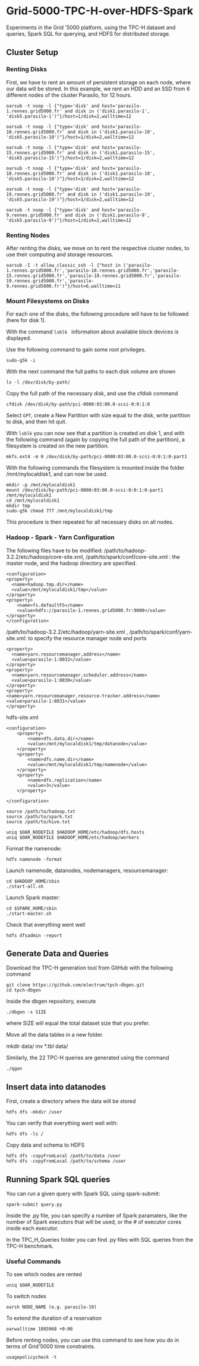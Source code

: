 # Grid-5000-TPC-H-over-HDFS-Spark
Experiments in the Grid '5000 platform, using the TPC-H dataset and queries, Spark SQL for querying, and HDFS for distributed storage.

## Cluster Setup

### Renting Disks

First, we have to rent an amount of persistent storage on each node, where our data will be stored.
In this example, we rent an HDD and an SSD from 6 different nodes of the cluster Parasilo, for 12 hours.
```
oarsub -t noop -l {"type='disk' and host='parasilo-1.rennes.grid5000.fr' and disk in ('disk1.parasilo-1', 'disk5.parasilo-1')"}/host=1/disk=2,walltime=12

oarsub -t noop -l {"type='disk' and host='parasilo-10.rennes.grid5000.fr' and disk in ('disk1.parasilo-10', 'disk5.parasilo-10')"}/host=1/disk=2,walltime=12

oarsub -t noop -l {"type='disk' and host='parasilo-15.rennes.grid5000.fr' and disk in ('disk1.parasilo-15', 'disk5.parasilo-15')"}/host=1/disk=2,walltime=12

oarsub -t noop -l {"type='disk' and host='parasilo-18.rennes.grid5000.fr' and disk in ('disk1.parasilo-18', 'disk5.parasilo-18')"}/host=1/disk=2,walltime=12

oarsub -t noop -l {"type='disk' and host='parasilo-19.rennes.grid5000.fr' and disk in ('disk1.parasilo-19', 'disk5.parasilo-19')"}/host=1/disk=2,walltime=12

oarsub -t noop -l {"type='disk' and host='parasilo-9.rennes.grid5000.fr' and disk in ('disk1.parasilo-9', 'disk5.parasilo-9')"}/host=1/disk=2,walltime=12
```

### Renting Nodes

After renting the disks, we move on to rent the respective cluster nodes, to use their computing and storage resources.
```
oarsub -I -t allow_classic_ssh -l {"host in ('parasilo-1.rennes.grid5000.fr','parasilo-10.rennes.grid5000.fr','parasilo-15.rennes.grid5000.fr','parasilo-18.rennes.grid5000.fr','parasilo-19.rennes.grid5000.fr','parasilo-9.rennes.grid5000.fr')"}/host=6,walltime=11
```

### Mount Filesystems on Disks

For each one of the disks, the following procedure will have to be followed (here for disk 1).

With the command ```lsblk ``` information about available block devices is displayed.

Use the following command to gain some root privileges.
```
sudo-g5k -i
```
With the next command the full paths to each disk volume are shown
```
ls -l /dev/disk/by-path/
```
Copy the full path of the necessary disk, and use the cfdisk command
```
cfdisk /dev/disk/by-path/pci-0000:03:00.0-scsi-0:0:1:0
```
Select ```GPT```, create a New Partition with size equal to the disk, write partition to disk, and then hit quit.

With ```lsblk``` you can now see that a partition is created on disk 1, and with the following command (again by copying the full path of the partition), a filesystem is created on the new partition.
```
mkfs.ext4 -m 0 /dev/disk/by-path/pci-0000:03:00.0-scsi-0:0:1:0-part1
```

With the following commands the filesystem is mounted inside the folder /mnt/mylocaldisk1, and can now be used.
```
mkdir -p /mnt/mylocaldisk1
mount /dev/disk/by-path/pci-0000:03:00.0-scsi-0:0:1:0-part1 /mnt/mylocaldisk1
cd /mnt/mylocaldisk1
mkdir tmp
sudo-g5k chmod 777 /mnt/mylocaldisk1/tmp
```

This procedure is then repeated for all necessary disks on all nodes.

### Hadoop - Spark - Yarn Configuration

The following files have to be modified:
/path/to/hadoop-3.2.2/etc/hadoop/core-site.xml, /path/to/spark/conf/core-site.xml : the master node, and the hadoop directory are specified.

```
<configuration>
<property>
  <name>hadoop.tmp.dir</name>
  <value>/mnt/mylocaldisk1/tmp</value>
</property>
<property>
    <name>fs.defaultFS</name>
    <value>hdfs://parasilo-1.rennes.grid5000.fr:9000</value>
</property>
</configuration>
```

/path/to/hadoop-3.2.2/etc/hadoop/yarn-site.xml , /path/to/spark/conf/yarn-site.xml: to specify the resource manager node and ports

```
<property>
  <name>yarn.resourcemanager.address</name>
  <value>parasilo-1:8032</value>
</property>
<property>
  <name>yarn.resourcemanager.scheduler.address</name>
  <value>parasilo-1:8030</value>
</property>
<property>
<name>yarn.resourcemanager.resource-tracker.address</name>
<value>parasilo-1:8031</value>
</property>
```

hdfs-site.xml


```
<configuration>
    <property>
        <name>dfs.data.dir</name>
        <value>/mnt/mylocaldisk1/tmp/datanode</value>
    </property>
    <property>
        <name>dfs.name.dir</name>
        <value>/mnt/mylocaldisk1/tmp/namenode</value>
    </property>
    <property>
        <name>dfs.replication</name>
        <value>3</value>
    </property>

</configuration>
```


```
source /path/to/hadoop.txt
source /path/to/spark.txt
source /path/to/hive.txt
```

```
uniq $OAR_NODEFILE $HADOOP_HOME/etc/hadoop/dfs.hosts
uniq $OAR_NODEFILE $HADOOP_HOME/etc/hadoop/workers
```
Format the namenode:
```
hdfs namenode -format
```
Launch namenode, datanodes, nodemanagers, resourcemanager:
```
cd $HADOOP_HOME/sbin
./start-all.sh
```
Launch Spark master:
```
cd $SPARK_HOME/sbin
./start-master.sh
```
Check that everything went well

```
hdfs dfsadmin -report
```

## Generate Data and Queries

Download the TPC-H generation tool from GitHub with the following command
```
git clone https://github.com/electrum/tpch-dbgen.git
cd tpch-dbgen
```

Inside the dbgen repository, execute
```
./dbgen -s SIZE
```

where SIZE will equal the total dataset size that you prefer.

Move all the data tables in a new folder.

mkdir data/
mv *.tbl data/

Similarly, the 22 TPC-H queries are generated using the command
```
./qgen
```

## Insert data into datanodes

First, create a directory where the data will be stored
```
hdfs dfs -mkdir /user
```

You can verify that everything went well with:
```
hdfs dfs -ls /
```
Copy data and schema to HDFS
```
hdfs dfs -copyFromLocal /path/to/data /user
hdfs dfs -copyFromLocal /path/to/schema /user
```

## Running Spark SQL queries

You can run a given query with Spark SQL using spark-submit:
```
spark-submit query.py
```
Inside the .py file, you can specify a number of Spark paramaters, like the number of Spark executors that will be used, or the # of executor cores inside each executor.

In the TPC_H_Queries folder you can find .py files with SQL queries from the TPC-H benchmark.



### Useful Commands

To see which nodes are rented
```
uniq $OAR_NODEFILE 
```

To switch nodes
```
oarsh NODE_NAME (e.g. parasilo-19)
```

To extend the duration of a reservation
```
oarwalltime 1885968 +9:00
```
Before renting nodes, you can use this command to see how you do in terms of Grid'5000 time constraints.
```
usagepolicycheck -t
``` 
